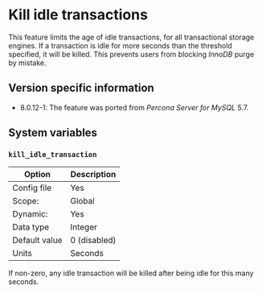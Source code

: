 # Kill idle transactions

This feature limits the age of idle transactions, for all transactional storage
engines. If a transaction is idle for more seconds than the threshold
specified, it will be killed. This prevents users from blocking *InnoDB* purge
by mistake.

## Version specific information

* 8.0.12-1: The feature was ported from *Percona Server for MySQL* 5.7.

## System variables

### `kill_idle_transaction`

| Option         | Description        |
| -------------- | ------------------ |
| Config file    | Yes                |
| Scope:         | Global             |
| Dynamic:       | Yes                |
| Data type      | Integer            |
| Default value  | 0 (disabled)       |
| Units          | Seconds            |

If non-zero, any idle transaction will be killed after being idle for this many seconds.
